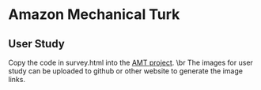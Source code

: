 # Amazon Mechanical Turk

## User Study
Copy the code in survey.html into the [AMT project](https://requester.mturk.com/create/projects). \br
The images for user study can be uploaded to github or other website to generate the image links.
